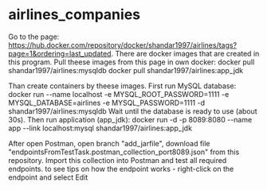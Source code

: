 # airlines_companies

Go to the page: https://hub.docker.com/repository/docker/shandar1997/airlines/tags?page=1&ordering=last_updated. There are docker images that are created in this program.
Pull theese images from this page in own docker:
  docker pull shandar1997/airlines:mysqldb
  docker pull shandar1997/airlines:app_jdk

Than create containers by theese images. First run MySQL database:
  docker run --name localhost -e MYSQL_ROOT_PASSWORD=1111 -e MYSQL_DATABASE=airlines -e MYSQL_PASSWORD=1111 -d shandar1997/airlines:mysqldb
Wait until the database is ready to use (about 30s). Then run application (app_jdk):
  docker run -d -p 8089:8080 --name app --link localhost:mysql  shandar1997/airlines:app_jdk

After open Postman, open branch "add_jarfile", download file "endpointsFromTestTask.postman_collection_port8089.json" from this repository. Import this collection into Postman and test all required endpoints.
to see tips on how the endpoint works - right-click on the endpoint and select Edit
